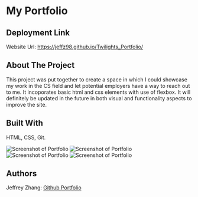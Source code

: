 # My Portfolio

## Deployment Link
Website Url: https://jeffz98.github.io/Twilights_Portfolio/

## About The Project

This project was put together to create a space in which I could showcase my work in the CS field and let potential employers have a way to reach out to me. It incoporates basic html and css elements with use of flexbox. It will definitely be updated in the future in both visual and functionality aspects to improve the site. 

## Built With

HTML, CSS, Git.

![Screenshot of Portfolio](https://snipboard.io/8BSlrD.jpg)
![Screenshot of Portfolio](https://snipboard.io/sQqoJ1.jpg)
![Screenshot of Portfolio](https://snipboard.io/ni4dCm.jpg)
![Screenshot of Portfolio](https://snipboard.io/kPJ4o7.jpg)

## Authors

Jeffrey Zhang: <a href="https://github.com/jeffz98">Github Portfolio</a><br>